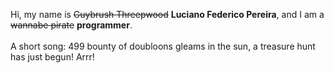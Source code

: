 Hi, my name is ~~Guybrush Threepwood~~ **Luciano Federico Pereira**, and I am a ~~wannabe pirate~~ **programmer**.<br><br>A short song: 499 bounty of doubloons gleams in the sun, a treasure hunt has just begun! Arrr!
